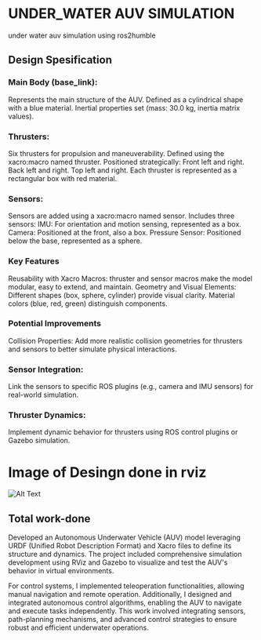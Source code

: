 # UNDER_WATER AUV SIMULATION
under water auv simulation using ros2humble
## Design Spesification
### Main Body (base_link):

Represents the main structure of the AUV.
Defined as a cylindrical shape with a blue material.
Inertial properties set (mass: 30.0 kg, inertia matrix values).

### Thrusters:

Six thrusters for propulsion and maneuverability.
Defined using the xacro:macro named thruster.
Positioned strategically:
Front left and right.
Back left and right.
Top left and right.
Each thruster is represented as a rectangular box with red material.
### Sensors:

Sensors are added using a xacro:macro named sensor.
Includes three sensors:
IMU: For orientation and motion sensing, represented as a box.
Camera: Positioned at the front, also a box.
Pressure Sensor: Positioned below the base, represented as a sphere.

### Key Features
Reusability with Xacro Macros:
thruster and sensor macros make the model modular, easy to extend, and maintain.
Geometry and Visual Elements:
Different shapes (box, sphere, cylinder) provide visual clarity.
Material colors (blue, red, green) distinguish components.

### Potential Improvements
Collision Properties:
Add more realistic collision geometries for thrusters and sensors to better simulate physical interactions.

### Sensor Integration:
Link the sensors to specific ROS plugins (e.g., camera and IMU sensors) for real-world simulation.

### Thruster Dynamics:
Implement dynamic behavior for thrusters using ROS control plugins or Gazebo simulation.
# Image of Desingn done in rviz 

![Alt Text]("https://github.com/Donfred-Shaji/Under_water-bot/commit/569ba9b98de7af9772df7ce6660cec58d0dd2b73")

 ## Total work-done 
 
Developed an Autonomous Underwater Vehicle (AUV) model leveraging URDF (Unified Robot Description Format) and Xacro files to define its structure and dynamics. The project included comprehensive simulation development using RViz and Gazebo to visualize and test the AUV's behavior in virtual environments.

For control systems, I implemented teleoperation functionalities, allowing manual navigation and remote operation. Additionally, I designed and integrated autonomous control algorithms, enabling the AUV to navigate and execute tasks independently. This work involved integrating sensors, path-planning mechanisms, and advanced control strategies to ensure robust and efficient underwater operations.
